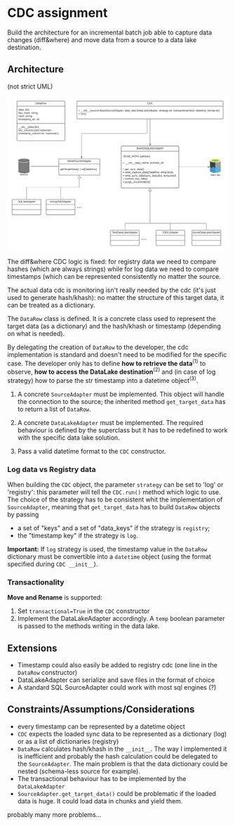 # CDC assignment
Build the architecture for an incremental batch job able to capture data changes (diff&where) and move data from a source to a 
data lake destination.

## Architecture

(not strict UML)

![](architecture.png)

The diff&where CDC logic is fixed: for registry data we need to compare hashes (which are always strings) while 
for log data we need to compare timestamps (which can be represented consistently no matter the source.

The actual data cdc is monitoring isn't really needed by the cdc (it's just used to generate hash/khash): no matter
the structure of this target data, it can be treated as a dictionary.

The `DataRow` class is defined. It is a concrete class used to represent the target data (as a dictionary) and 
the hash/khash or timestamp (depending on what is needed).

By delegating the creation of `DataRow` to the developer, the cdc implementation is standard and doesn't need to be 
modified for the specific case. The developer only has to define **how to retrieve the data**<sup>(1)</sup> to observe,
**how to access the DataLake destination**<sup>(2)</sup> and (in case of log strategy) how to parse the str timestamp
into a datetime object<sup>(3)</sup>.
 
1. A concrete `SourceAdapter` must be implemented. This object will handle the connection to the source;
the inherited method `get_target_data` has to return a list of `DataRow`.
 
2. A concrete `DataLakeAdapter` must be implemented. The required behaviour is defined by the superclass but
it has to be redefined to work with the specific data lake solution.

3. Pass a valid datetime format to the `CDC` constructor.

### Log data vs Registry data

When building the `CDC` object, the parameter `strategy` can be set to 'log' or 'registry': this parameter will tell
the `CDC.run()` method which logic to use. The choice of the strategy has to be
consistent whit the implementation of `SourceAdapter`, meaning that `get_target_data` has to build `DataRow` objects by
passing 
+ a set of "keys" and a set of "data_keys" if the strategy is `registry`;
+ the "timestamp key" if the strategy is `log`.

**Important:** If `log` strategy is used, the timestamp value in the `DataRow` dictionary must be convertible
into a `datetime` object (using the format specified during `CDC __init__`).

### Transactionality

**Move and Rename** is supported:

1. Set `transactional=True` in the `CDC` constructor
2. Implement the DataLakeAdapter accordingly. A `temp` boolean parameter is passed to the methods writing in the data lake.


## Extensions

+ Timestamp could also easily be added to registry cdc (one line in the `DataRow` constructor)
+ DataLakeAdapter can serialize and save files in the format of choice
+ A standard SQL SourceAdapter could work with most sql engines (?)

## Constraints/Assumptions/Considerations


+ every timestamp can be represented by a datetime object
+ `CDC` expects the loaded sync data to be represented as a dictionary (log) or as a list of dictionaries (registry)
+ `DataRow` calculates hash/khash in the `__init__`. The way I implemented it is inefficient and probably the hash calculation
could be delegated to the `SourceAdapter`. The main problem is that the data dictionary could be nested 
(schema-less source for example).
+ The transactional behaviour has to be implemented by the `DataLakeAdapter`
+ `SourceAdapter.get_target_data()` could be problematic if the loaded data is huge. It could load
data in chunks and yield them.

probably many more problems...
